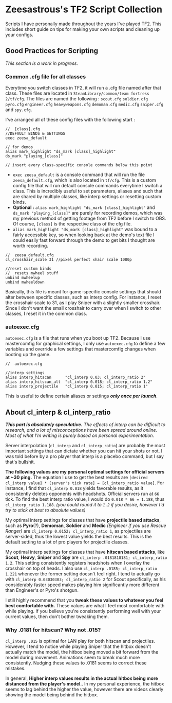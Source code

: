 # Zeesastrous's TF2 Script Collection

Scripts I have personally made throughout the years I've played TF2. This includes short guide on tips for making your own scripts and cleaning up your configs.

## Good Practices for Scripting

*This section is a work in progress.*

### Common .cfg file for all classes
Everytime you switch classes in TF2, it will run a .cfg file named after that class. These files are located in `SteamLibrary/common/team fortress 2/tf/cfg`.
The files are named the following : `scout.cfg` `soldier.cfg` `pyro.cfg` `engineer.cfg` `heavyweapons.cfg` `demoman.cfg` `medic.cfg` `sniper.cfg` and `spy.cfg`.

I've arranged all of these config files with the following start :
```
//  [class].cfg
//DEFAULT BINDS & SETTINGS
exec zeesa_default

// for demos
alias mark_highlight "ds_mark [class]_highlight"
ds_mark "playing_[class]"

// insert every class-specific console commands below this point
```
- `exec zeesa_default` is a console command that will run the file `zeesa_default.cfg`, which is also located in `tf/cfg`. This is a custom config file that will run default console commands everytime I switch a class. This is incredibly useful to set parameters, aliases and such that are shared by multiple classes, like interp settings or resetting custom binds. 
- **Optional :** `alias mark_highlight "ds_mark [class]_highlight"` and `ds_mark "playing_[class]"` are purely for recording demos, which was my previous method of getting footage from TF2 before I switch to OBS. Of course, `[class]` is the respective class of the cfg file.
- `alias mark_highlight "ds_mark [class]_highlight"` was bound to a fairly accessible key, so when looking back at the demo's text file I could easily fast forward through the demo to get bits I thought are worth recording.

```
//  zeesa_default.cfg
cl_crosshair_scale 31 //pixel perfect xhair scale 1080p

//reset custom binds
//	resets mwheel stuff
unbind mwheelup
unbind mwheeldown
```
Basically, this file is meant for game-specific console settings that should alter between specific classes, such as interp config.
For instance, I reset the crosshair scale to 31, as I play Sniper with a slightly smaller crosshair. Since I don't want the small crosshair to carry over when I switch to other classes, I reset it in the common class.

### autoexec.cfg

`autoexec.cfg` is a file that runs when you boot up TF2. Because I use mastercomfig for graphical settings, I only use `autoexec.cfg` to define a few variables and override a few settings that mastercomfig changes when booting up the game.

```
//  autoexec.cfg

//interp settings
alias interp_hitscan      "cl_interp 0.03; cl_interp_ratio 2"
alias interp_hitscan_alt  "cl_interp 0.018; cl_interp_ratio 1.2"
alias interp_projectile   "cl_interp 0.015; cl_interp_ratio 1"
```
This is useful to define certain aliases or settings ***only once per launch***. 

## About cl_interp & cl_interp_ratio
***This part is absolutely speculative.*** *The effects of interp can be difficult to research, and a lot of misconceptions have been spread around online. Most of what I'm writing is purely based on personal experimentation.*

Server interpolation (`cl_interp` and `cl_interp_ratio`) are probably the most important settings that can dictate whether you can hit your shots or not. I was told before by a pro player that interp is a placebo command, but I say that's bullshit.

**__The following values are my personal optimal settings for official servers at ~30 ping.__**
The equation I use to get the best results are `[desired cl_interp value] * [server's tick rate] = [cl_interp_ratio value]`.
For instance, I find that `cl_interp 0.018` yields favorable results, as it consistently deletes opponents with headshots. Official servers run at `66` tick. To find the best interp ratio value, I would do `0.018 * 66 = 1.188`, thus `cl_interp_ratio 1.188`. *(you could round it to `1.2` if you desire, however I'd try to stick at best to absolute values)*

My optimal interp settings for classes that have **projectile based attacks**, such as **Pyro**(?), **Demoman**, **Soldier** and **Medic** *(Engineer if you use Rescue Ranger)* are `cl_interp 0.0152; cl_interp_ratio 1`, as projectiles are server-sided, thus the lowest value yields the best results. This is the default setting to a lot of pro players for projectile classes.

My optimal interp settings for classes that have **hitscan based attacks**, like **Scout**, **Heavy**, **Sniper** and **Spy** are `cl_interp .0181818181; cl_interp_ratio 1.2`. This setting consistently registers headshots when I overlay the crosshair on top of heads. I also use `cl_interp .0185; cl_interp_ratio 1.221` whenever the former setting doesn't feel right.
I tend to actually go with `cl_interp 0.03030303; cl_interp_ratio 2` for Scout specifically, as his considerably faster speed makes playing him significantly more different than Engineer's or Pyro's shotgun.

I still highly recommend that you **tweak these values to whatever you feel best comfortable with.** These values are what I feel most comfortable with while playing. If you believe you're consistently performing well with your current values, then don't bother tweaking them.

### Why .0181 for hitscan? Why not .015?
`cl_interp .015` is optimal for LAN play for both hitscan and projectiles. However, I tend to notice while playing Sniper that the hitbox doesn't actually match the model, the hitbox being moved a bit forward from the model during movement. Animations seem to break much more consistently. Nudging these values to .0181 seems to correct these mistakes.

In general, **Higher interp values results in the actual hitbox being more distanced from the player's model.**. In my personal experience, the hitbox seems to lag behind the higher the value, however there are videos clearly showing the model being behind the hitbox.

